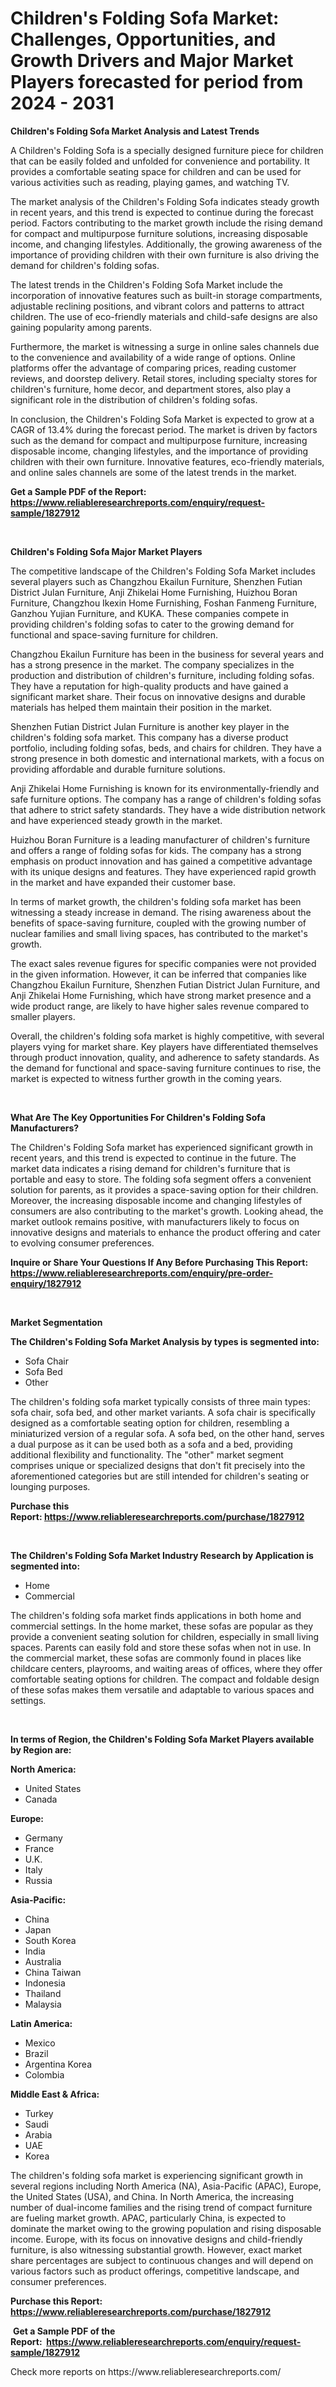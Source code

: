 <p><h1>Children's Folding Sofa Market: Challenges, Opportunities, and Growth Drivers and Major Market Players forecasted for period from 2024 - 2031</h1></p><p><strong>Children's Folding Sofa Market Analysis and Latest Trends</strong></p>
<p><p>A Children's Folding Sofa is a specially designed furniture piece for children that can be easily folded and unfolded for convenience and portability. It provides a comfortable seating space for children and can be used for various activities such as reading, playing games, and watching TV.</p><p>The market analysis of the Children's Folding Sofa indicates steady growth in recent years, and this trend is expected to continue during the forecast period. Factors contributing to the market growth include the rising demand for compact and multipurpose furniture solutions, increasing disposable income, and changing lifestyles. Additionally, the growing awareness of the importance of providing children with their own furniture is also driving the demand for children's folding sofas.</p><p>The latest trends in the Children's Folding Sofa Market include the incorporation of innovative features such as built-in storage compartments, adjustable reclining positions, and vibrant colors and patterns to attract children. The use of eco-friendly materials and child-safe designs are also gaining popularity among parents.</p><p>Furthermore, the market is witnessing a surge in online sales channels due to the convenience and availability of a wide range of options. Online platforms offer the advantage of comparing prices, reading customer reviews, and doorstep delivery. Retail stores, including specialty stores for children's furniture, home decor, and department stores, also play a significant role in the distribution of children's folding sofas.</p><p>In conclusion, the Children's Folding Sofa Market is expected to grow at a CAGR of 13.4% during the forecast period. The market is driven by factors such as the demand for compact and multipurpose furniture, increasing disposable income, changing lifestyles, and the importance of providing children with their own furniture. Innovative features, eco-friendly materials, and online sales channels are some of the latest trends in the market.</p></p>
<p><strong>Get a Sample PDF of the Report:&nbsp; <a href="https://www.reliableresearchreports.com/enquiry/request-sample/1827912">https://www.reliableresearchreports.com/enquiry/request-sample/1827912</a></strong></p>
<p>&nbsp;</p>
<p><strong>Children's Folding Sofa Major Market Players</strong></p>
<p><p>The competitive landscape of the Children's Folding Sofa Market includes several players such as Changzhou Ekailun Furniture, Shenzhen Futian District Julan Furniture, Anji Zhikelai Home Furnishing, Huizhou Boran Furniture, Changzhou Ikexin Home Furnishing, Foshan Fanmeng Furniture, Ganzhou Yujian Furniture, and KUKA. These companies compete in providing children's folding sofas to cater to the growing demand for functional and space-saving furniture for children.</p><p>Changzhou Ekailun Furniture has been in the business for several years and has a strong presence in the market. The company specializes in the production and distribution of children's furniture, including folding sofas. They have a reputation for high-quality products and have gained a significant market share. Their focus on innovative designs and durable materials has helped them maintain their position in the market.</p><p>Shenzhen Futian District Julan Furniture is another key player in the children's folding sofa market. This company has a diverse product portfolio, including folding sofas, beds, and chairs for children. They have a strong presence in both domestic and international markets, with a focus on providing affordable and durable furniture solutions.</p><p>Anji Zhikelai Home Furnishing is known for its environmentally-friendly and safe furniture options. The company has a range of children's folding sofas that adhere to strict safety standards. They have a wide distribution network and have experienced steady growth in the market.</p><p>Huizhou Boran Furniture is a leading manufacturer of children's furniture and offers a range of folding sofas for kids. The company has a strong emphasis on product innovation and has gained a competitive advantage with its unique designs and features. They have experienced rapid growth in the market and have expanded their customer base.</p><p>In terms of market growth, the children's folding sofa market has been witnessing a steady increase in demand. The rising awareness about the benefits of space-saving furniture, coupled with the growing number of nuclear families and small living spaces, has contributed to the market's growth.</p><p>The exact sales revenue figures for specific companies were not provided in the given information. However, it can be inferred that companies like Changzhou Ekailun Furniture, Shenzhen Futian District Julan Furniture, and Anji Zhikelai Home Furnishing, which have strong market presence and a wide product range, are likely to have higher sales revenue compared to smaller players.</p><p>Overall, the children's folding sofa market is highly competitive, with several players vying for market share. Key players have differentiated themselves through product innovation, quality, and adherence to safety standards. As the demand for functional and space-saving furniture continues to rise, the market is expected to witness further growth in the coming years.</p></p>
<p>&nbsp;</p>
<p><strong>What Are The Key Opportunities For Children's Folding Sofa Manufacturers?</strong></p>
<p><p>The Children's Folding Sofa market has experienced significant growth in recent years, and this trend is expected to continue in the future. The market data indicates a rising demand for children's furniture that is portable and easy to store. The folding sofa segment offers a convenient solution for parents, as it provides a space-saving option for their children. Moreover, the increasing disposable income and changing lifestyles of consumers are also contributing to the market's growth. Looking ahead, the market outlook remains positive, with manufacturers likely to focus on innovative designs and materials to enhance the product offering and cater to evolving consumer preferences.</p></p>
<p><strong>Inquire or Share Your Questions If Any Before Purchasing This Report: <a href="https://www.reliableresearchreports.com/enquiry/pre-order-enquiry/1827912">https://www.reliableresearchreports.com/enquiry/pre-order-enquiry/1827912</a></strong></p>
<p>&nbsp;</p>
<p><strong>Market Segmentation</strong></p>
<p><strong>The Children's Folding Sofa Market Analysis by types is segmented into:</strong></p>
<p><ul><li>Sofa Chair</li><li>Sofa Bed</li><li>Other</li></ul></p>
<p><p>The children's folding sofa market typically consists of three main types: sofa chair, sofa bed, and other market variants. A sofa chair is specifically designed as a comfortable seating option for children, resembling a miniaturized version of a regular sofa. A sofa bed, on the other hand, serves a dual purpose as it can be used both as a sofa and a bed, providing additional flexibility and functionality. The "other" market segment comprises unique or specialized designs that don't fit precisely into the aforementioned categories but are still intended for children's seating or lounging purposes.</p></p>
<p><strong>Purchase this Report:&nbsp;<a href="https://www.reliableresearchreports.com/purchase/1827912">https://www.reliableresearchreports.com/purchase/1827912</a></strong></p>
<p>&nbsp;</p>
<p><strong>The Children's Folding Sofa Market Industry Research by Application is segmented into:</strong></p>
<p><ul><li>Home</li><li>Commercial</li></ul></p>
<p><p>The children's folding sofa market finds applications in both home and commercial settings. In the home market, these sofas are popular as they provide a convenient seating solution for children, especially in small living spaces. Parents can easily fold and store these sofas when not in use. In the commercial market, these sofas are commonly found in places like childcare centers, playrooms, and waiting areas of offices, where they offer comfortable seating options for children. The compact and foldable design of these sofas makes them versatile and adaptable to various spaces and settings.</p></p>
<p>&nbsp;</p>
<p><strong>In terms of Region, the Children's Folding Sofa Market Players available by Region are:</strong></p>
<p>
    <p> <strong> North America: </strong>
        <ul>
            <li>United States</li>
            <li>Canada</li>
        </ul>
        </p> 
    <p> <strong> Europe: </strong>
        <ul>
            <li>Germany</li>
            <li>France</li>
            <li>U.K.</li>
            <li>Italy</li>
            <li>Russia</li>
        </ul>
        </p> 
    <p> <strong> Asia-Pacific: </strong>
        <ul>
            <li>China</li>
            <li>Japan</li>
            <li>South Korea</li>
            <li>India</li>
            <li>Australia</li>
            <li>China Taiwan</li>
            <li>Indonesia</li>
            <li>Thailand</li>
            <li>Malaysia</li>
        </ul>
        </p> 
    <p> <strong> Latin America: </strong>
        <ul>
            <li>Mexico</li>
            <li>Brazil</li>
            <li>Argentina Korea</li>
            <li>Colombia</li>
        </ul>
        </p> 
    <p> <strong> Middle East & Africa: </strong>
        <ul>
            <li>Turkey</li>
            <li>Saudi</li>
            <li>Arabia</li>
            <li>UAE</li>
            <li>Korea</li>
        </ul>
    </p>
    </p>
<p><p>The children's folding sofa market is experiencing significant growth in several regions including North America (NA), Asia-Pacific (APAC), Europe, the United States (USA), and China. In North America, the increasing number of dual-income families and the rising trend of compact furniture are fueling market growth. APAC, particularly China, is expected to dominate the market owing to the growing population and rising disposable income. Europe, with its focus on innovative designs and child-friendly furniture, is also witnessing substantial growth. However, exact market share percentages are subject to continuous changes and will depend on various factors such as product offerings, competitive landscape, and consumer preferences.</p></p>
<p><strong>Purchase this Report: <a href="https://www.reliableresearchreports.com/purchase/1827912">https://www.reliableresearchreports.com/purchase/1827912</a></strong></p>
<p>&nbsp;<strong>Get a Sample PDF of the Report:&nbsp;&nbsp;<a href="https://www.reliableresearchreports.com/enquiry/request-sample/1827912">https://www.reliableresearchreports.com/enquiry/request-sample/1827912</a></strong></p>
<p><strong></strong></p>
<p>Check more reports on https://www.reliableresearchreports.com/</p>